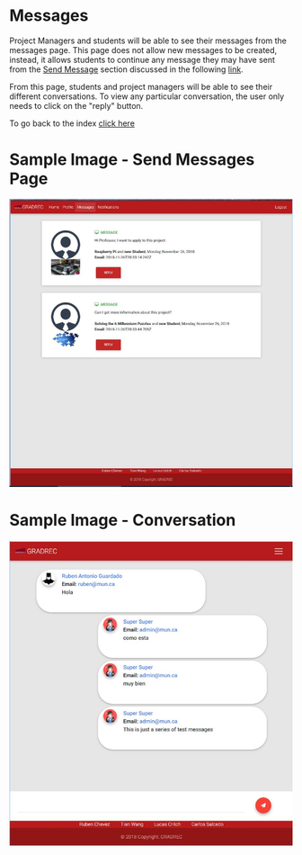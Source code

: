 # Messages

Project Managers and students will be able to see their messages from the messages page. This page does not allow new messages to be created, instead, it allows students to continue any message they may have sent from the [Send Message](sendMessage.md) section discussed in the following [link](sendMessage.md). 

From this page, students and project managers will be able to see their different conversations. To view any particular conversation, the user only needs to click on the "reply" button.  


To go back to the index [click here](https://github.com/rubencg195/GRADREC)

# Sample Image - Send Messages Page

![alt text](messages.JPG "Messages Page") 

# Sample Image - Conversation

![alt text](conversation.JPG "Conversation") 
